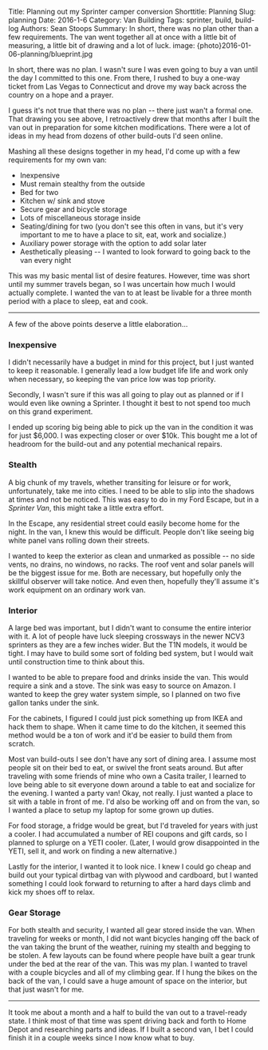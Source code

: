 Title: Planning out my Sprinter camper conversion
Shorttitle: Planning
Slug: planning
Date: 2016-1-6
Category: Van Building
Tags: sprinter, build, build-log
Authors: Sean Stoops
Summary: In short, there was no plan other than a few requirements. The van went together all at once with a little bit of measuring, a little bit of drawing and a lot of luck.
image: {photo}2016-01-06-planning/blueprint.jpg

In short, there was no plan. I wasn't sure I was even going to buy a van until the day I committed to this one. From there, I rushed to buy a one-way ticket from Las Vegas to Connecticut and drove my way back across the country on a hope and a prayer.

I guess it's not true that there was no plan -- there just wan't a formal one. That drawing you see above, I retroactively drew that months after I built the van out in preparation for some kitchen modifications. There were a lot of ideas in my head from dozens of other build-outs I'd seen online.

Mashing all these designs together in my head, I'd come up with a few requirements for my own van:

- Inexpensive
- Must remain stealthy from the outside
- Bed for two
- Kitchen w/ sink and stove
- Secure gear and bicycle storage
- Lots of miscellaneous storage inside
- Seating/dining for two (you don't see this often in vans, but it's very important to me to have a place to sit, eat, work and socialize.)
- Auxiliary power storage with the option to add solar later
- Aesthetically pleasing -- I wanted to look forward to going back to the van every night

This was my basic mental list of desire features. However, time was short until my summer travels began, so I was uncertain how much I would actually complete. I wanted the van to at least be livable for a three month period with a place to sleep, eat and cook.

***

A few of the above points deserve a little elaboration...

### Inexpensive

I didn't necessarily have a budget in mind for this project, but I just wanted to keep it reasonable. I generally lead a low budget life life and work only when necessary, so keeping the van price low was top priority.

Secondly, I wasn't sure if this was all going to play out as planned or if I would even like owning a Sprinter. I thought it best to not spend too much on this grand experiment.

I ended up scoring big being able to pick up the van in the condition it was for just $6,000. I was expecting closer or over $10k. This bought me a lot of headroom for the build-out and any potential mechanical repairs.

### Stealth

A big chunk of my travels, whether transiting for leisure or for work, unfortunately, take me into cities. I need to be able to slip into the shadows at times and not be noticed. This was easy to do in my Ford Escape, but in a *Sprinter Van*, this might take a little extra effort.

In the Escape, any residential street could easily become home for the night. In the van, I knew this would be difficult. People don't like seeing big white panel vans rolling down their streets.

I wanted to keep the exterior as clean and unmarked as possible -- no side vents, no drains, no windows, no racks. The roof vent and solar panels will be the biggest issue for me. Both are necessary, but hopefully only the skillful observer will take notice. And even then, hopefully they'll assume it's work equipment on an ordinary work van.

### Interior

A large bed was important, but I didn't want to consume the entire interior with it. A lot of people have luck sleeping crossways in the newer NCV3 sprinters as they are a few inches wider. But the T1N models, it would be tight. I may have to build some sort of folding bed system, but I would wait until construction time to think about this.

I wanted to be able to prepare food and drinks inside the van. This would require a sink and a stove. The sink was easy to source on Amazon. I wanted to keep the grey water system simple, so I planned on two five gallon tanks under the sink.

For the cabinets, I figured I could just pick something up from IKEA and hack them to shape. When it came time to do the kitchen, it seemed this method would be a ton of work and it'd be easier to build them from scratch.

Most van build-outs I see don't have any sort of dining area. I assume most people sit on their bed to eat, or swivel the front seats around. But after traveling with some friends of mine who own a Casita trailer, I learned to love being able to sit everyone down around a table to eat and socialize for the evening. I wanted a party van! Okay, not really. I just wanted a place to sit with a table in front of me. I'd also be working off and on from the van, so I wanted a place to setup my laptop for some grown up duties.

For food storage, a fridge would be great, but I'd traveled for years with just a cooler. I had accumulated a number of REI coupons and gift cards, so I planned to splurge on a YETI cooler. (Later, I would grow disappointed in the YETI, sell it, and work on finding a new alternative.)

Lastly for the interior, I wanted it to look nice. I knew I could go cheap and build out your typical dirtbag van with plywood and cardboard, but I wanted something I could look forward to returning to after a hard days climb and kick my shoes off to relax.

### Gear Storage

For both stealth and security, I wanted all gear stored inside the van. When traveling for weeks or month, I did not want bicycles hanging off the back of the van taking the brunt of the weather, ruining my stealth and begging to be stolen. A few layouts can be found where people have built a gear trunk under the bed at the rear of the van. This was my plan. I wanted to travel with a couple bicycles and all of my climbing gear. If I hung the bikes on the back of the van, I could save a huge amount of space on the interior, but that just wasn't for me.

***

It took me about a month and a half to build the van out to a travel-ready state. I think most of that time was spent driving back and forth to Home Depot and researching parts and ideas. If I built a second van, I bet I could finish it in a couple weeks since I now know what to buy.
